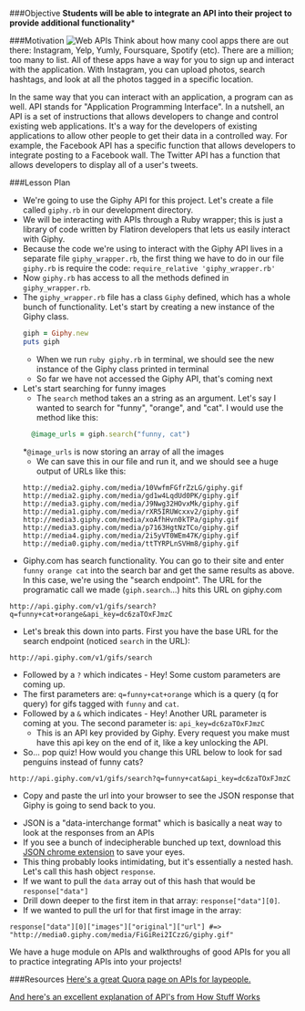 ###Objective
**Students will be able to integrate an API into their project to provide additional functionality***

###Motivation
![Web APIs](https://s3.amazonaws.com/after-school-assets/API.png)
Think about how many cool apps there are out there: Instagram, Yelp, Yumly, Foursquare, Spotify (etc). There are a million; too many to list. All of these apps have a way for you to sign up and interact with the application. With Instagram, you can upload photos, search hashtags, and look at all the photos tagged in a specific location. 

In the same way that you can interact with an application, a program can as well. API stands for "Application Programming Interface". In a nutshell, an API is a set of instructions that allows developers to change and control existing web applications. It's a way for the developers of existing applications to allow other people to get their data in a controlled way. For example, the Facebook API has a specific function that allows developers to integrate posting to a Facebook wall. The Twitter API has a function that allows developers to display all of a user's tweets.

###Lesson Plan
+ We're going to use the Giphy API for this project. Let's create a file called `giphy.rb` in our development directory. 
+ We will be interacting with APIs through a Ruby wrapper; this is just a library of code written by Flatiron developers that lets us easily interact with Giphy. 
+ Because the code we're using to interact with the Giphy API lives in a separate file `giphy_wrapper.rb`, the first thing we have to do in our file `giphy.rb` is require the code: `require_relative 'giphy_wrapper.rb'`
+ Now `giphy.rb` has access to all the methods defined in `giphy_wrapper.rb`.
+ The `giphy_wrapper.rb` file has a class `Giphy` defined, which has a whole bunch of functionality. Let's start by creating a new instance of the Giphy class.
  ```ruby
  giph = Giphy.new
  puts giph
  ```
  * When we run `ruby giphy.rb` in terminal, we should see the new instance of the Giphy class printed in terminal
  * So far we have not accessed the Giphy API, that's coming next
+ Let's start searching for funny images
  * The `search` method takes an a string as an argument. Let's say I wanted to search for "funny", "orange", and "cat". I would use the method like this:
  ```ruby
    @image_urls = giph.search("funny, cat")
  ```
  *`@image_urls` is now storing an array of all the images
  * We can save this in our file and run it, and we should see a huge output of URLs like this:
  ```
  http://media2.giphy.com/media/10VwfmFGfrZzLG/giphy.gif
  http://media2.giphy.com/media/gd1w4LqdUd0PK/giphy.gif
  http://media3.giphy.com/media/J9Nwg32HOvxMk/giphy.gif
  http://media1.giphy.com/media/rXR5IRUWcxxv2/giphy.gif
  http://media3.giphy.com/media/xoAfhHvn0kTPa/giphy.gif
  http://media3.giphy.com/media/p7163HgtNzTCo/giphy.gif
  http://media4.giphy.com/media/2i5yVT0WEm47K/giphy.gif
  http://media0.giphy.com/media/ttTYRPLnSVHm8/giphy.gif
  ```
+ Giphy.com has search functionality. You can go to their site and enter `funny orange cat` into the search bar and get the same results as above. In this case, we're using the "search endpoint". The URL for the programatic call we made (`giph.search`...) hits this URL on giphy.com
```
http://api.giphy.com/v1/gifs/search?q=funny+cat+orange&api_key=dc6zaTOxFJmzC
```

+ Let's break this down into parts. First you have the base URL for the search endpoint (noticed `search` in the URL):

```
http://api.giphy.com/v1/gifs/search
```
  * Followed by a `?` which indicates - Hey! Some custom parameters are coming up. 
  * The first parameters are: `q=funny+cat+orange` which is a query (q for query) for gifs tagged with `funny` and `cat`.
  * Followed by a `&` which indicates - Hey! Another URL parameter is coming at you. The second parameter is: `api_key=dc6zaTOxFJmzC`
    * This is an API key provided by Giphy. Every request you make must have this api key on the end of it, like a key unlocking the API.
  * So... pop quiz! How would you change this URL below to look for sad penguins instead of funny cats?

  ```
  http://api.giphy.com/v1/gifs/search?q=funny+cat&api_key=dc6zaTOxFJmzC
  ```

+  Copy and paste the url into your browser to see the JSON response that Giphy is going to send back to you.
  * JSON is a "data-interchange format" which is basically a neat way to look at the responses from an APIs
  * If you see a bunch of indecipherable bunched up text, download this [JSON chrome extension](https://chrome.google.com/webstore/detail/jsonview/chklaanhfefbnpoihckbnefhakgolnmc?hl=en) to save your eyes.
  * This thing probably looks intimidating, but it's essentially a nested hash. Let's call this hash object `response`. 
  * If we want to pull the `data` array out of this hash that would be `response["data"]`
  * Drill down deeper to the first item in that array: `response["data"][0]`. 
  * If we wanted to pull the url for that first image in the array:
```
response["data"][0]["images"]["original"]["url"] #=> "http://media0.giphy.com/media/FiGiRei2ICzzG/giphy.gif"
```

We have a huge module on APIs and walkthroughs of good APIs for you all to practice integrating APIs into your projects!

###Resources
[Here's a great Quora page on APIs for laypeople.](http://www.quora.com/In-laymans-terms-what-is-an-API-1)

[And here's an excellent explanation of API's from How Stuff Works](http://money.howstuffworks.com/business-communications/how-to-leverage-an-api-for-conferencing1.htm)